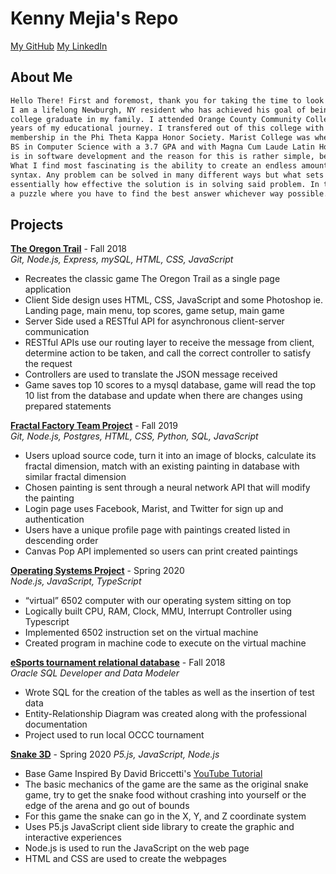 # Kenny Mejia's Repo

[My GitHub](https://github.com/kennymejia)
[My LinkedIn](https://www.linkedin.com/in/mejia-kenny)

## About Me
```markdown
Hello There! First and foremost, thank you for taking the time to look at my repository.
I am a lifelong Newburgh, NY resident who has achieved his goal of being a first generation 
college graduate in my family. I attended Orange County Community College for the first two 
years of my educational journey. I transfered out of this college with a 3.5 GPA and with 
membership in the Phi Theta Kappa Honor Society. Marist College was where I graduated with my 
BS in Computer Science with a 3.7 GPA and with Magna Cum Laude Latin Honors. My concentration
is in software development and the reason for this is rather simple, because I love to code! 
What I find most fascinating is the ability to create an endless amount of programs with simple 
syntax. Any problem can be solved in many different ways but what sets every solution is 
essentially how effective the solution is in solving said problem. In this respect it is like 
a puzzle where you have to find the best answer whichever way possible.
```

## Projects
[**The Oregon Trail**](https://github.com/kennymejia/ProjectOT) - Fall 2018  
*Git, Node.js, Express, mySQL, HTML, CSS, JavaScript*
* Recreates the classic game The Oregon Trail as a single page application
* Client Side design uses HTML, CSS, JavaScript and some Photoshop
ie. Landing page, main menu, top scores, game setup, main game
* Server Side used a RESTful API for asynchronous client-server communication
* RESTful APIs use our routing layer to receive the message from client, determine
action to be taken, and call the correct controller to satisfy the request
* Controllers are used to translate the JSON message received
* Game saves top 10 scores to a mysql database, game will read the top 10 list from the
database and update when there are changes using prepared statements

[**Fractal Factory Team Project**](https://github.com/kennymejia/ProjectFractalFactory) - Fall 2019  
*Git, Node.js, Postgres, HTML, CSS, Python, SQL, JavaScript*
* Users upload source code, turn it into an image of blocks, calculate its fractal
dimension, match with an existing painting in database with similar fractal dimension
* Chosen painting is sent through a neural network API that will modify the painting
* Login page uses Facebook, Marist, and Twitter for sign up and authentication
* Users have a unique profile page with paintings created listed in descending order
* Canvas Pop API implemented so users can print created paintings

[**Operating Systems Project**](https://github.com/kennymejia/ProjectOS) - Spring 2020  
*Node.js, JavaScript, TypeScript*
* “virtual” 6502 computer with our operating system sitting on top
* Logically built CPU, RAM, Clock, MMU, Interrupt Controller using Typescript
* Implemented 6502 instruction set on the virtual machine
* Created program in machine code to execute on the virtual machine

[**eSports tournament relational database**](https://github.com/kennymejia/eSportsDB) - Fall 2018  
*Oracle SQL Developer and Data Modeler*
* Wrote SQL for the creation of the tables as well as the insertion of test data
* Entity-Relationship Diagram was created along with the professional documentation
* Project used to run local OCCC tournament

[**Snake 3D**](https://github.com/kennymejia/snake3D) - Spring 2020
*P5.js, JavaScript, Node.js*
* Base Game Inspired By David Briccetti's [YouTube Tutorial](https://www.youtube.com/watch?v=MXkav71YZ_0)
* The basic mechanics of the game are the same as the original snake game, try to get the
snake food without crashing into yourself or the edge of the arena and go out of bounds
* For this game the snake can go in the X, Y, and Z coordinate system
* Uses P5.js JavaScript client side library to create the graphic and interactive experiences
* Node.js is used to run the JavaScript on the web page 
* HTML and CSS are used to create the webpages